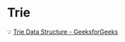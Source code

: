 # Trie

💡 [Trie Data Structure - GeeksforGeeks](https://www.geeksforgeeks.org/dsa/trie-insert-and-search/)

